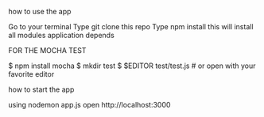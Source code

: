 how to use the app

Go to your terminal
Type git clone this repo
Type npm install
this will install all modules application depends

FOR THE MOCHA TEST

$ npm install mocha
$ mkdir test
$ $EDITOR test/test.js # or open with your favorite editor

how to start the app

using nodemon app.js
open http://localhost:3000
